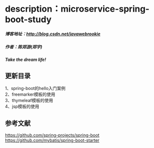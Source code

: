 # description：microservice-spring-boot-study
##### 博客地址：http://blog.csdn.net/javawebrookie
##### 作者：陈郑游(郑宇)
##### Take the dream life!



## 更新目录
1、spring-boot的hello入门案例     
2、freemarker模板的使用   
3、thymeleaf模板的使用    
4、jsp模板的使用      




## 参考文献
https://github.com/spring-projects/spring-boot  
https://github.com/mybatis/spring-boot-starter      
    











